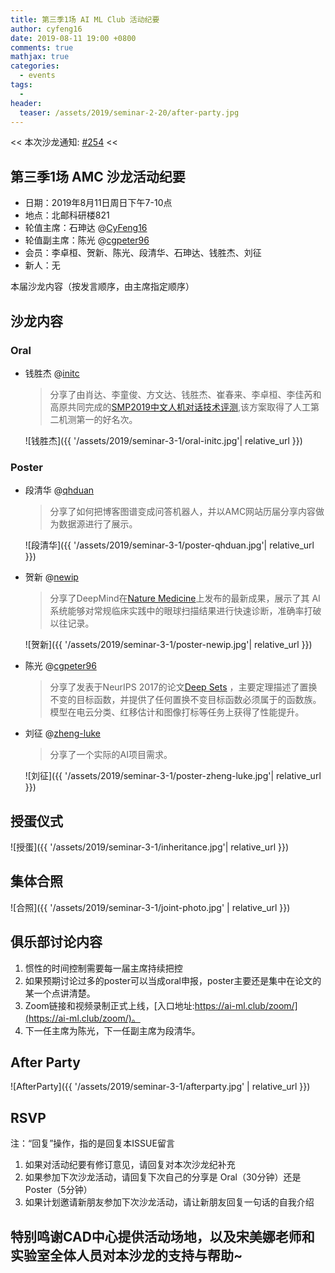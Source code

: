 ```yaml
---
title: 第三季1场 AI ML Club 活动纪要
author: cyfeng16
date: 2019-08-11 19:00 +0800
comments: true
mathjax: true
categories: 
  - events
tags:
  - 
header:
  teaser: /assets/2019/seminar-2-20/after-party.jpg
---
```


<< 本次沙龙通知: [#254](https://github.com/BUPT/ai-ml.club/issues/254)  <<

## 第三季1场 AMC 沙龙活动纪要

- 日期：2019年8月11日周日下午7-10点
- 地点：北邮科研楼821
- 轮值主席：石珅达 @[CyFeng16](https://github.com/CyFeng16)
- 轮值副主席：陈光 @[cgpeter96](https://github.com/cgpeter96)
- 会员：李卓桓、贺新、陈光、段清华、石珅达、钱胜杰、刘征
- 新人：无

本届沙龙内容（按发言顺序，由主席指定顺序）

## 沙龙内容

### Oral

- 钱胜杰 @[initc](https://github.com/initc)

    > 分享了由肖达、李童俊、方文达、钱胜杰、崔春来、李卓桓、李佳芮和高原共同完成的[SMP2019中文人机对话技术评测](https://arxiv.org/abs/1610.02391),该方案取得了人工第二机测第一的好名次。
    
    ![钱胜杰]({{ '/assets/2019/seminar-3-1/oral-initc.jpg'| relative_url }})

### Poster

- 段清华 @[qhduan](https://github.com/qhduan)
  
    > 分享了如何把博客图谱变成问答机器人，并以AMC网站历届分享内容做为数据源进行了展示。
    
    ![段清华]({{ '/assets/2019/seminar-3-1/poster-qhduan.jpg'| relative_url }})

- 贺新 @[newip](https://github.com/newip)
  
    > 分享了DeepMind在[Nature Medicine](https://www.nature.com/articles/s41591-018-0107-6)上发布的最新成果，展示了其 AI 系统能够对常规临床实践中的眼球扫描结果进行快速诊断，准确率打破以往记录。
    
    ![贺新]({{ '/assets/2019/seminar-3-1/poster-newip.jpg'| relative_url }})

- 陈光 @[cgpeter96](https://github.com/cgpeter96)
  
    > 分享了发表于NeurIPS 2017的论文[Deep Sets](http://papers.nips.cc/paper/6931-deep-sets) ，主要定理描述了置换不变的目标函数，并提供了任何置换不变目标函数必须属于的函数族。模型在电云分类、红移估计和图像打标等任务上获得了性能提升。
    
- 刘征 @[zheng-luke](https://github.com/zheng-luke)
  
    > 分享了一个实际的AI项目需求。
    
    ![刘征]({{ '/assets/2019/seminar-3-1/poster-zheng-luke.jpg'| relative_url }})

## 授蛋仪式

![授蛋]({{ '/assets/2019/seminar-3-1/inheritance.jpg'| relative_url }})

## 集体合照

![合照]({{ '/assets/2019/seminar-3-1/joint-photo.jpg' | relative_url }})

## 俱乐部讨论内容

1.  惯性的时间控制需要每一届主席持续把控
2.  如果预期讨论过多的poster可以当成oral申报，poster主要还是集中在论文的某一个点讲清楚。
3.  Zoom链接和视频录制正式上线，[入口地址:https://ai-ml.club/zoom/](https://ai-ml.club/zoom/)。
4.  下一任主席为陈光，下一任副主席为段清华。

## After Party

![AfterParty]({{ '/assets/2019/seminar-3-1/afterparty.jpg' | relative_url }})

## RSVP

注：“回复”操作，指的是回复本ISSUE留言

1. 如果对活动纪要有修订意见，请回复对本次沙龙纪补充
2. 如果参加下次沙龙活动，请回复下次自己的分享是 Oral（30分钟）还是Poster（5分钟）
3. 如果计划邀请新朋友参加下次沙龙活动，请让新朋友回复一句话的自我介绍

## 特别鸣谢CAD中心提供活动场地，以及宋美娜老师和实验室全体人员对本沙龙的支持与帮助~
